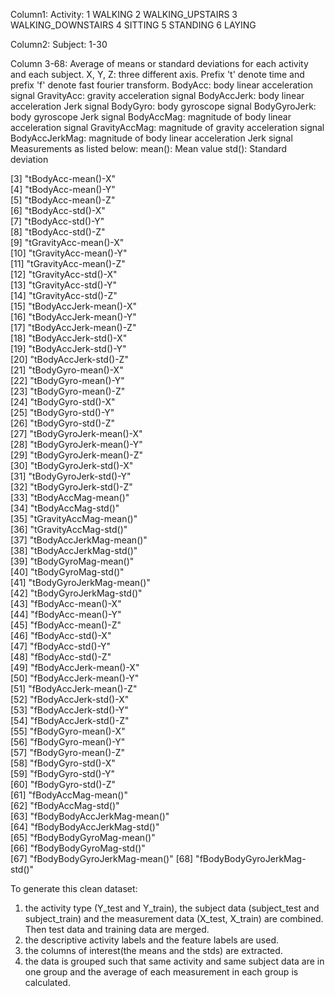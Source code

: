 Column1: Activity:
		1 WALKING
		2 WALKING_UPSTAIRS
		3 WALKING_DOWNSTAIRS
		4 SITTING
		5 STANDING
		6 LAYING

Column2: Subject: 1-30 

Column 3-68: Average of means or standard deviations for each activity and each subject. 
X, Y, Z: three different axis. 
Prefix 't' denote time and prefix 'f' denote fast fourier transform.
BodyAcc: body linear acceleration signal
GravityAcc: gravity acceleration signal
BodyAccJerk: body linear acceleration Jerk signal
BodyGyro: body gyroscope signal
BodyGyroJerk: body gyroscope Jerk signal
BodyAccMag: magnitude of body linear acceleration signal
GravityAccMag: magnitude of gravity acceleration signal
BodyAccJerkMag: magnitude of body linear acceleration Jerk signal
Measurements as listed below:
mean(): Mean value
std(): Standard deviation

[3] "tBodyAcc-mean()-X"           
[4] "tBodyAcc-mean()-Y"          
[5] "tBodyAcc-mean()-Z"           
[6] "tBodyAcc-std()-X"           
[7] "tBodyAcc-std()-Y"            
[8] "tBodyAcc-std()-Z"           
[9] "tGravityAcc-mean()-X"        
[10] "tGravityAcc-mean()-Y"       
[11] "tGravityAcc-mean()-Z"        
[12] "tGravityAcc-std()-X"        
[13] "tGravityAcc-std()-Y"         
[14] "tGravityAcc-std()-Z"        
[15] "tBodyAccJerk-mean()-X"       
[16] "tBodyAccJerk-mean()-Y"      
[17] "tBodyAccJerk-mean()-Z"       
[18] "tBodyAccJerk-std()-X"       
[19] "tBodyAccJerk-std()-Y"        
[20] "tBodyAccJerk-std()-Z"       
[21] "tBodyGyro-mean()-X"          
[22] "tBodyGyro-mean()-Y"         
[23] "tBodyGyro-mean()-Z"          
[24] "tBodyGyro-std()-X"          
[25] "tBodyGyro-std()-Y"           
[26] "tBodyGyro-std()-Z"          
[27] "tBodyGyroJerk-mean()-X"      
[28] "tBodyGyroJerk-mean()-Y"     
[29] "tBodyGyroJerk-mean()-Z"      
[30] "tBodyGyroJerk-std()-X"      
[31] "tBodyGyroJerk-std()-Y"       
[32] "tBodyGyroJerk-std()-Z"      
[33] "tBodyAccMag-mean()"          
[34] "tBodyAccMag-std()"          
[35] "tGravityAccMag-mean()"       
[36] "tGravityAccMag-std()"       
[37] "tBodyAccJerkMag-mean()"      
[38] "tBodyAccJerkMag-std()"      
[39] "tBodyGyroMag-mean()"         
[40] "tBodyGyroMag-std()"         
[41] "tBodyGyroJerkMag-mean()"     
[42] "tBodyGyroJerkMag-std()"     
[43] "fBodyAcc-mean()-X"           
[44] "fBodyAcc-mean()-Y"          
[45] "fBodyAcc-mean()-Z"           
[46] "fBodyAcc-std()-X"           
[47] "fBodyAcc-std()-Y"            
[48] "fBodyAcc-std()-Z"           
[49] "fBodyAccJerk-mean()-X"       
[50] "fBodyAccJerk-mean()-Y"      
[51] "fBodyAccJerk-mean()-Z"       
[52] "fBodyAccJerk-std()-X"       
[53] "fBodyAccJerk-std()-Y"        
[54] "fBodyAccJerk-std()-Z"       
[55] "fBodyGyro-mean()-X"          
[56] "fBodyGyro-mean()-Y"         
[57] "fBodyGyro-mean()-Z"          
[58] "fBodyGyro-std()-X"          
[59] "fBodyGyro-std()-Y"           
[60] "fBodyGyro-std()-Z"          
[61] "fBodyAccMag-mean()"          
[62] "fBodyAccMag-std()"          
[63] "fBodyBodyAccJerkMag-mean()"  
[64] "fBodyBodyAccJerkMag-std()"  
[65] "fBodyBodyGyroMag-mean()"     
[66] "fBodyBodyGyroMag-std()"     
[67] "fBodyBodyGyroJerkMag-mean()" 
[68] "fBodyBodyGyroJerkMag-std()"



To generate this clean dataset:
1. the activity type (Y_test and Y_train), the subject data (subject_test and subject_train) and the measurement data (X_test, X_train) are combined. Then test data and training data are merged. 
2. the descriptive activity labels and the feature labels are used.
3. the columns of interest(the means and the stds) are extracted.
4. the data is grouped such that same activity and same subject data are in one group and the average of each measurement in each group is calculated. 

